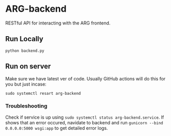 # ARG-backend
RESTful API for interacting with the ARG frontend.

## Run Locally
`python backend.py`

## Run on server
Make sure we have latest ver of code. Usually GitHub actions will do this for you but just incase:

`sudo systemctl resart arg-backend`

### Troubleshooting

Check if service is up using `sudo systemctl status arg-backend.service`. If shows that an error occured, navidate to backend and run `gunicorn --bind 0.0.0.0:5000 wsgi:app`
to get detailed error logs. 
